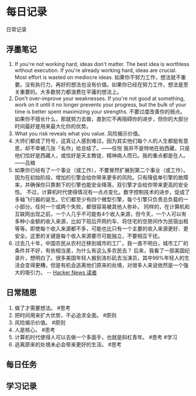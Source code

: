 # 每日记录
日常记录

## 浮墨笔记

1. If you're not working hard, ideas don't matter. The best idea is worthless without execution. If you're already working hard, ideas are crucial. Most effort is wasted on mediocre ideas.
如果你不努力工作，想法就不重要。没有执行力，再好的想法也没有价值。如果你已经在努力工作，想法是至关重要的。大多数努力都浪费在平庸的想法上。
2. Don't over-improve your weaknesses. If you're not good at something, work on it until it no longer prevents your progress, but the bulk of your time is better spent maximizing your strengths.
不要过度改善你的弱点。如果你不擅长什么，那就努力去做，直到它不再阻碍你的进步，但你的大部分时间最好是用来最大化你的优势。
3. What you risk reveals what you value.
风险揭示价值。
4. 大师们都成了符号，这真让人感到难过。因为其实他们每个人的人生都挺有意思，却不幸被几张「名作」给总结了。——任悦
我并不是特地在拍西藏，只是他们恰好是西藏人，或恰好是天主教徒、精神病人而已。我的重点都是在人。——吕楠
5. 如果你已经有了一个事业（或工作），不要冒然扩展到第二个事业（或工作）。因为在初始阶段，增加的引擎会给你带来更多的风险。只有降低单引擎的故障率，并确保你只靠剩下的引擎也能安全降落，双引擎才会给你带来更高的安全性。
不过，计算机时代使得情况有一点点变化。数字控制技术的进步，促成了多轴飞行器的诞生。它们都至少有四个微型引擎，每个引擎只负责总负载的一小部分。任何一个或两个失败，都很容易被其他人弥补。
同样的，在计算机和互联网出现之前，一个人几乎不可能有4个收入来源，但今天，一个人可以有多种小金额的收入来源，比如下班后开网约车、将住宅的空房间作为民宿出租等等。即使每个收入来源都不多，可能也比只有一个主要的收入来源更好、更安全。这里的关键是每个收入来源要尽可能独立，不要相互干扰。
6. 过去几十年，中国农民从农村迁移到城市的工厂。我一直不明白，城市工厂的条件并不好，有些相当差，为什么有这么多农民去？
后来，我看了一部美国纪录片，想明白了。很多美国年轻人搬到洛杉矶去当演员，其中99%年轻人的生活会变得更糟，但是有机会逃离他们原来的处境，对很多人来说依然是一个强大的吸引力。 -- [Hacker News 读者](https://news.ycombinator.com/item?id=29341991)

## 日常随思

1. 做了才需要想法。 #思考
2. 把时间用来扩大优势，不必追求全面。 #原则
3. 风险揭示价值。 #原则
4. 人是核心。 #思考
5. 计算机时代使得人可以去做一个多面手，也就是斜杠青年。 #思考 #学习
6. 逃离原来的处境未必会带来更好的生活。 #思考
## 每日任务

## 学习记录
